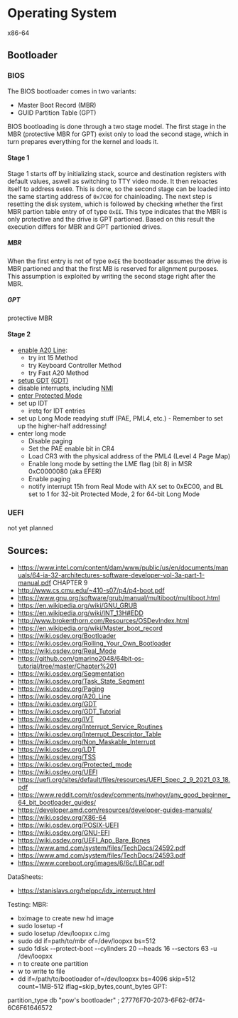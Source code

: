 # Operating System
x86-64
## Bootloader

### BIOS
The BIOS bootloader comes in two variants:
- Master Boot Record (MBR)
- GUID Partition Table (GPT)

BIOS bootloading is done through a two stage model. The first stage in the MBR (protective MBR for GPT) exist only to load the second stage, which in turn prepares everything for the kernel and loads it.

#### Stage 1
Stage 1 starts off by initializing stack, source and destination registers with default values, aswell as switching to TTY video mode. It then reloactes itself to address `0x600`. This is done, so the second stage can be loaded into the same starting address of `0x7C00` for chainloading. The next step is resetting the disk system, which is followed by checking whether the first MBR partion table entry of of type `0xEE`. This type indicates that the MBR is only protective and the drive is GPT partioned. Based on this result the execution differs for MBR and GPT partionied drives.

##### MBR
When the first entry is not of type `0xEE` the bootloader assumes the drive is MBR partioned and that the first MB is reserved for alignment purposes. This assumption is exploited by writing the second stage right after the MBR.
##### GPT
protective MBR

#### Stage 2
- [enable A20 Line](https://wiki.osdev.org/A20_Line):
    - try int 15 Method
    - try Keyboard Controller Method
    - try Fast A20 Method
- [setup GDT](https://wiki.osdev.org/GDT_Tutorial) [(GDT)](https://wiki.osdev.org/GDT)
- disable interrupts, including [NMI](https://wiki.osdev.org/Non_Maskable_Interrupt)
- [enter Protected Mode](https://wiki.osdev.org/Protected_mode)
- set up IDT
  - iretq for IDT entries
- set up Long Mode readying stuff (PAE, PML4, etc.) - Remember to set up the higher-half addressing!
- enter long mode
  - Disable paging
  - Set the PAE enable bit in CR4
  - Load CR3 with the physical address of the PML4 (Level 4 Page Map)
  - Enable long mode by setting the LME flag (bit 8) in MSR 0xC0000080 (aka EFER)
  - Enable paging
  - notify interrupt 15h from Real Mode with AX set to 0xEC00, and BL set to 1 for 32-bit Protected Mode, 2 for 64-bit Long Mode

### UEFI
not yet planned

## Sources:
- https://www.intel.com/content/dam/www/public/us/en/documents/manuals/64-ia-32-architectures-software-developer-vol-3a-part-1-manual.pdf CHAPTER 9
- http://www.cs.cmu.edu/~410-s07/p4/p4-boot.pdf
- https://www.gnu.org/software/grub/manual/multiboot/multiboot.html
- https://en.wikipedia.org/wiki/GNU_GRUB
- https://en.wikipedia.org/wiki/INT_13H#EDD
- http://www.brokenthorn.com/Resources/OSDevIndex.html
- https://en.wikipedia.org/wiki/Master_boot_record
- https://wiki.osdev.org/Bootloader
- https://wiki.osdev.org/Rolling_Your_Own_Bootloader
- https://wiki.osdev.org/Real_Mode
- https://github.com/gmarino2048/64bit-os-tutorial/tree/master/Chapter%201
- https://wiki.osdev.org/Segmentation
- https://wiki.osdev.org/Task_State_Segment
- https://wiki.osdev.org/Paging
- https://wiki.osdev.org/A20_Line
- https://wiki.osdev.org/GDT
- https://wiki.osdev.org/GDT_Tutorial
- https://wiki.osdev.org/IVT
- https://wiki.osdev.org/Interrupt_Service_Routines
- https://wiki.osdev.org/Interrupt_Descriptor_Table
- https://wiki.osdev.org/Non_Maskable_Interrupt
- https://wiki.osdev.org/LDT
- https://wiki.osdev.org/TSS
- https://wiki.osdev.org/Protected_mode
- https://wiki.osdev.org/UEFI
- https://uefi.org/sites/default/files/resources/UEFI_Spec_2_9_2021_03_18.pdf
- https://www.reddit.com/r/osdev/comments/nwhoyr/any_good_beginner_64_bit_bootloader_guides/
- https://developer.amd.com/resources/developer-guides-manuals/
- https://wiki.osdev.org/X86-64
- https://wiki.osdev.org/POSIX-UEFI
- https://wiki.osdev.org/GNU-EFI
- https://wiki.osdev.org/UEFI_App_Bare_Bones
- https://www.amd.com/system/files/TechDocs/24592.pdf
- https://www.amd.com/system/files/TechDocs/24593.pdf
- https://www.coreboot.org/images/6/6c/LBCar.pdf

DataSheets:
- https://stanislavs.org/helppc/idx_interrupt.html

Testing:
MBR:
- bximage to create new hd image
- sudo losetup -f
- sudo losetup /dev/loopxx c.img
- sudo dd if=path/to/mbr of=/dev/loopxx bs=512
- sudo fdisk --protect-boot --cylinders 20 --heads 16 --sectors 63 -u /dev/loopxx
- n to create one partition
- w to write to file
- dd if=/path/to/bootloader of=/dev/loopxx bs=4096 skip=512 count=1MB-512 iflag=skip_bytes,count_bytes
GPT:

partition_type db "pow's bootloader" ; 27776F70-2073-6F62-6f74-6C6F61646572